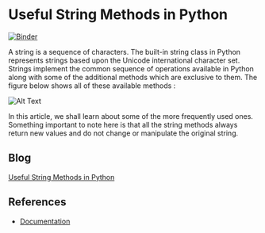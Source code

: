 # Useful String Methods in Python
[![Binder](https://mybinder.org/badge_logo.svg)](https://mybinder.org/v2/gh/parulnith/Useful-String-Methods-in-Python/master)



A string is a sequence of characters. The built-in string class in Python represents strings based upon the Unicode international character set. Strings implement the common sequence of operations available in Python along with some of the additional methods which are exclusive to them. The figure below shows all of these available methods :

![Alt Text](https://cdn-images-1.medium.com/max/800/1*b0qeZYW-2MeEbG-lSbDogA.gif)



In this article, we shall learn about some of the more frequently used ones. Something important to note here is that all the string methods always return new values and do not change or manipulate the original string.








## Blog
[Useful String Methods in Python](https://towardsdatascience.com/an-overview-of-pythons-datatable-package-5d3a97394ee9?source=friends_link&sk=4b2304e83b424765432ee103b17abb3a)


## References
* [Documentation](https://datatable.readthedocs.io/en/latest/?badge=latest)
